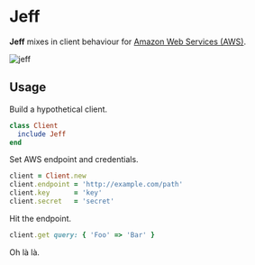 # Jeff

**Jeff** mixes in client behaviour for [Amazon Web Services (AWS)][aws].

![jeff][jeff]

## Usage

Build a hypothetical client.

```ruby
class Client
  include Jeff
end
```

Set AWS endpoint and credentials.

```ruby
client = Client.new
client.endpoint = 'http://example.com/path'
client.key      = 'key'
client.secret   = 'secret'
```

Hit the endpoint.

```ruby
client.get query: { 'Foo' => 'Bar' }
```

Oh là là.

[aws]:    http://aws.amazon.com/
[excon]:  https://github.com/geemus/excon
[jeff]:   http://f.cl.ly/items/0a3R3J0k1R2f423k1q2l/jeff.jpg
[sign]:   http://docs.amazonwebservices.com/general/latest/gr/signature-version-2.html
[travis]: http://travis-ci.org/#!/papercavalier/jeff
